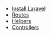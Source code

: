 * [Install Laravel](install.md)
* [Routes](routes.md)
* [Helpers](helper.md)
* [Controllers](controller.md)

